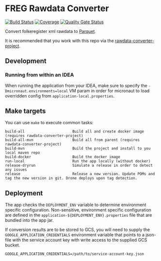 # FREG Rawdata Converter
[![Build Status](https://drone.prod-bip-ci.ssb.no/api/badges/statisticsnorway/rawdata-converter-app-freg/status.svg)](https://drone.prod-bip-ci.ssb.no/statisticsnorway/rawdata-converter-app-freg)
[![Coverage](https://sonarqube.prod-bip-ci.ssb.no/api/project_badges/measure?project=no.ssb.rawdata.converter%3Arawdata-converter-app-freg&metric=coverage)](https://sonarqube.prod-bip-ci.ssb.no/dashboard?id=no.ssb.rawdata.converter%3Arawdata-converter-app-freg)
[![Quality Gate Status](https://sonarqube.prod-bip-ci.ssb.no/api/project_badges/measure?project=no.ssb.rawdata.converter%3Arawdata-converter-app-freg&metric=alert_status)](https://sonarqube.prod-bip-ci.ssb.no/dashboard?id=no.ssb.rawdata.converter%3Arawdata-converter-app-freg)

Convert folkeregister xml rawdata to [Parquet](https://en.wikipedia.org/wiki/Apache_Parquet).

It is recommended that you work with this repo via the [rawdata-converter-project](https://github.com/statisticsnorway/rawdata-converter-project).


## Development

### Running from within an IDEA

When running the application from your IDEA, make sure to specify the `-Dmicronaut.environments=local`
VM param in order for micronaut to load overridden config from `application-local.properties`.


## Make targets

You can use `make` to execute common tasks:
```
build-all                      Build all and create docker image (requires rawdata-converter-project)
build-all-mvn                  Build all from parent (requires rawdata-converter-project)
build-mvn                      Build the project and install to you local maven repo
build-docker                   Build the docker image
run-local                      Run the app locally (without docker)
release-dryrun                 Simulate a release in order to detect any issues
release                        Release a new version. Update POMs and tag the new version in git. Drone deploys upon tag detection.
```


## Deployment 

The app checks the `DEPLOYMENT_ENV` variable to determine environment specific
configuration. Non-sensitive, environment specific configuration are defined
in the `application-${DEPLOYMENT_ENV}.properties` file that are bundled into
the app jar.

If conversion results are to be stored to GCS, you will need to supply the
`GOOGLE_APPLICATION_CREDENTIALS` environment variable that points to a
json-file with the service account key with write access to the supplied GCS
bucket.

```
GOOGLE_APPLICATION_CREDENTIALS=/path/to/service-account-key.json
```
